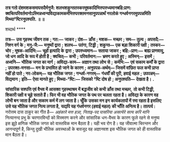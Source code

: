 **तत्र गतो दंशमशकसमापसदैर्मनुजै: शलभशकुन्ततस्करमूषकादिभिरुपरुध्यमानबहि:प्राण:** **क्वचित्परिवर्तमानोऽस्मिन्नध्वन्यविद्याकामकर्मभिरुपरक्तमनसानुपपन्नार्थं नरलोकं गन्धर्वनगरमुपपन्नमिति** **मिथ्या²ष्टिरनुपश्यति. ॥ ॥** 

शब्दार्थ **** 

**तत्र—** **उस गृहस्थ जीवन तक** **; गत:—** **जाकर** **; दंश—** **डाँस** **; मशक—** **मच्छर** **; सम—** **तुल्य** **; अपसदै:—** **निश्न वर्ग के** **; मनु-जै:—** **मनुष्यों द्वारा** **; शलभ—** **पतंगा, टिड्डी** **; शकुन्त—** **एक बड़ा शिकारी पक्षी** **; तस्कर—** **चोर** **; मूषक-आदिभि:—** **चूहों इत्यादि के** **द्वारा** **; उपरुध्यमान—** **सताया जाकर** **; बहि:-प्राण:—** **बाह्य प्राणवायु, जो धन आदि के रूप में होती है** **; क्वचित्—** **कभी** **;** **परिवर्तमान:—** **भ्रमण करते हुए** **; अस्मिन्—** **इसमें** **; अध्वनि—** **भौतिक जगत का मार्ग** **; अविद्या-काम—** **अज्ञान तथा लोभ से** **;** **कर्मभि:—** **एवं सकाम कर्मों के द्वारा** **; उपरक्त-मनसा—** **मन के प्रभावित हो जाने के कारण** **; अनुपपन्न-अर्थम्—** **जिसमें वांछित** **फल कभी प्राप्त नहीं हो पाते** **; नर-लोकम्—** **यह भौतिक जगत** **; गन्धर्व-नगरम्—** **गंधर्वों की पुरी, हवाई महल** **; उपपन्नम्—** **विद्यमान** **; इति—** **ऐसा मानते हुए** **; मिथ्या-²ष्टि:—** **जिसको ²ष्टि दोष हो** **; अनुपश्यति—** **देखता है।** **.** 

**सांसारिक सश्पत्ति एवं वैभव में आसक्त गृहस्थाश्रम में बद्धजीव को कभी डाँस तथा मच्छर,** **तो कभी टिड्डी, शिकारी पक्षी व चूहे सताते हैं। फिर भी वह भौतिक जगत के पथ पर चलता** **रहता है। अविद्या के कारण वह लोभी बन जाता है और सकाम कर्म में लग जाता है। चूँकि** **उसका मन इन कार्यकलापों में रमा रहता है इसलिए उसे यह भौतिक जगत नित्य लगता है,** **यद्यपि यह गंधर्वनगर (हवाई महल) की भाँति अनित्य है।** **तात्पर्य :** नरोत्तम दास ठाकुर का गीत है— *अहंकारे मत्त हञा, निताइ-पद पासरिया* *असत्येरे सत्य करि मानि* नित्यानन्द प्रभु के चरणारविन्दों को विस्मरण करने और सांसारिक धन-वैभव के कारण फूले रहने से मनुष्य इस झूठे क्षणिक भौतिक जगत को वास्तविक मान बैठता है। यही भव रोग है। यह जीवात्मा चिरन्तन और आनन्दपूर्ण है, किन्तु दुखी भौतिक अवस्थाओं के बावजूद वह अज्ञानवश इस भौतिक जगत को ही वास्तविक मान बैठता है।  